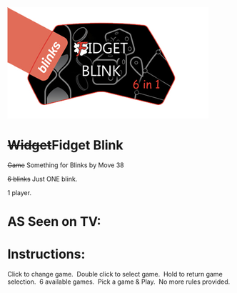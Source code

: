 ![Fidgetbanner](/fidgetbanner.jpg) 


# ~~Widget~~Fidget Blink
~~Game~~ Something for Blinks by Move 38

~~6 blinks~~ Just ONE blink.

1 player.

# AS Seen on TV:



# Instructions:
Click to change game.&nbsp;
Double click to select game.&nbsp;
Hold to return game selection.&nbsp;
6 available games.&nbsp;
Pick a game & Play.&nbsp;
No more rules provided.&nbsp;


